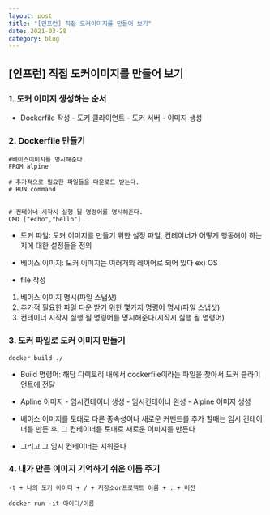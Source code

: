 ```yaml
---
layout: post
title: "[인프런] 직접 도커이미지를 만들어 보기"
date: 2021-03-28
category: blog
---
```


## [인프런] 직접 도커이미지를 만들어 보기 


### 1. 도커 이미지 생성하는 순서

- Dockerfile 작성 - 도커 클라이언트 - 도커 서버 - 이미지 생성

### 2. Dockerfile 만들기

```
#베이스이미지를 명시해준다.
FROM alpine

# 추가적으로 필요한 파일들을 다운로드 받는다.
# RUN command


# 컨테이너 시작시 실행 될 명령어를 명시해준다.
CMD ["echo","hello"]
```

- 도커 파일: 도커 이미지를 만들기 위한 설정 파일, 컨테이너가 어떻게 행동해야 하는지에 대한 설정들을 정의

- 베이스 이미지: 도커 이미지는 여러개의 레이어로 되어 있다 ex) OS

- file 작성

1. 베이스 이미지 명시(파일 스냅샷)
2. 추가적 필요한 파일 다운 받기 위한 몇가지 명령어 명시(파일 스냅샷)
3. 컨테이너 시작시 실행 될 명령어를 명시해준다(시작시 실행 될 명령어)



### 3. 도커 파일로 도커 이미지 만들기

```
docker build ./
```

- Build 명령어: 해당 디렉토리 내에서 dockerfile이라는 파일을 찾아서 도커 클라이언트에 전달
 
- Apline 이미지 - 임시컨테이너 생성 - 임시컨테이너 완성 - Alpine 이미지 생성 

- 베이스 이미지를 토대로 다른 종속성이나 새로운 커맨드를 추가 할때는 임시 컨테이너를 만든 후, 그 컨테이너를 토대로 새로운 이미지를 만든다

- 그리고 그 임시 컨테이너는 지워준다



### 4. 내가 만든 이미지 기억하기 쉬운 이름 주기

```
-t + 나의 도커 아이디 + / + 저장소or프로젝트 이름 + : + 버전
```

```
docker run -it 아이디/이름
```

